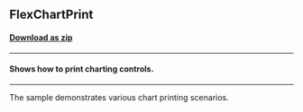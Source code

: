 ## FlexChartPrint
#### [Download as zip](https://grapecity.github.io/DownGit/#/home?url=https://github.com/GrapeCity/ComponentOne-WPF-Samples/tree/master/NET_4.6.2/C1.WPF.FlexChart/CS/FlexChartPrint)
____
#### Shows how to print charting controls.
____
The sample demonstrates various chart printing scenarios.
